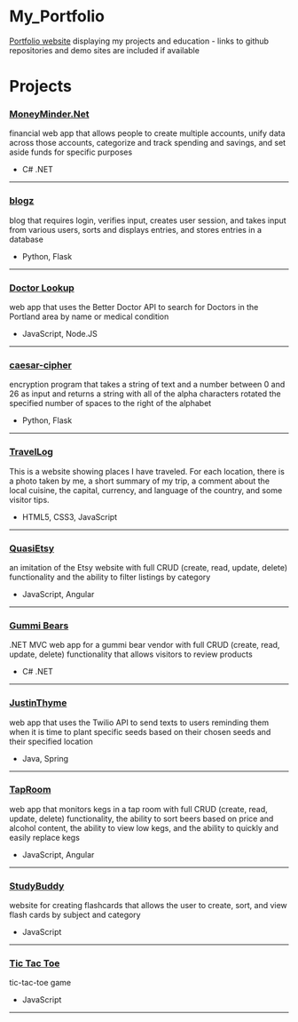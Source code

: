 # My_Portfolio
[Portfolio website](https://rawgit.com/Sara-Hamilton/My_Portfolio/master/) displaying my projects and education -  links to github repositories and demo sites are included if available

# Projects
### [MoneyMinder.Net](https://github.com/Sara-Hamilton/MoneyMinder.Net)
financial web app that allows people to create multiple accounts, unify data across those accounts, categorize and track spending and savings, and set aside funds for specific purposes  
* C# .NET
---
### [blogz](https://github.com/Sara-Hamilton/blogz)  
blog that requires login, verifies input, creates user session, and takes input from various users, sorts and displays entries, and stores entries in a database  
* Python, Flask
---  
### [Doctor Lookup](https://github.com/Sara-Hamilton/doctor-lookup)  
web app that uses the Better Doctor API to search for Doctors in the Portland area by name or medical condition  
* JavaScript, Node.JS
---
### [caesar-cipher](https://github.com/Sara-Hamilton/caesar-cipher)  
encryption program that takes a string of text and a number between 0 and 26 as input and returns a string with all of the alpha characters rotated the specified number of spaces to the right of the alphabet  
* Python, Flask  
---
### [TravelLog](https://github.com/Sara-Hamilton/TravelLog)  
This is a website showing places I have traveled. For each location, there is a photo taken by me, a short summary of my trip, a comment about the local cuisine, the capital, currency, and language of the country, and some visitor tips.  
* HTML5, CSS3, JavaScript  
---  
### [QuasiEtsy](https://github.com/Sara-Hamilton/quasi-etsy)  
an imitation of the Etsy website with full CRUD (create, read, update, delete) functionality and the ability to filter listings by category   
* JavaScript, Angular  
---
### [Gummi Bears](https://github.com/Sara-Hamilton/GummIBears)  
.NET MVC web app for a gummi bear vendor with full CRUD (create, read, update, delete) functionality that allows visitors to review products  
* C# .NET  
---  
### [JustinThyme](https://github.com/Sara-Hamilton/JustinThyme)    
web app that uses the Twilio API to send texts to users reminding them when it is time to plant specific seeds based on their chosen seeds and their specified location    
* Java, Spring
---
### [TapRoom](https://github.com/Sara-Hamilton/tap-room)    
web app that monitors kegs in a tap room with full CRUD (create, read, update, delete) functionality, the ability to sort beers based on price and alcohol content, the ability to view low kegs, and the ability to quickly and easily replace kegs    
* JavaScript, Angular
---
### [StudyBuddy](https://github.com/Sara-Hamilton/study-buddy)  
website for creating flashcards that allows the user to create, sort, and view flash cards by subject and category  
* JavaScript  
---  
### [Tic Tac Toe](https://github.com/Sara-Hamilton/tic-tac-toe)  
tic-tac-toe game  
* JavaScript  
---
